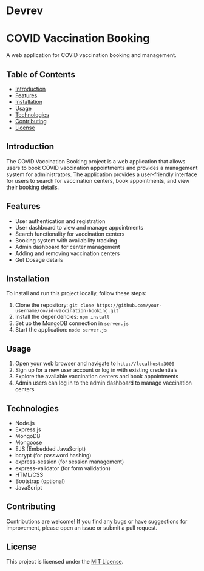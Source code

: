 # Devrev

# COVID Vaccination Booking

A web application for COVID vaccination booking and management.

## Table of Contents

- [Introduction](#introduction)
- [Features](#features)
- [Installation](#installation)
- [Usage](#usage)
- [Technologies](#technologies)
- [Contributing](#contributing)
- [License](#license)

## Introduction

The COVID Vaccination Booking project is a web application that allows users to book COVID vaccination appointments and provides a management system for administrators. The application provides a user-friendly interface for users to search for vaccination centers, book appointments, and view their booking details.

## Features

- User authentication and registration
- User dashboard to view and manage appointments
- Search functionality for vaccination centers
- Booking system with availability tracking
- Admin dashboard for center management
- Adding and removing vaccination centers
- Get Dosage details 



## Installation

To install and run this project locally, follow these steps:

1. Clone the repository: `git clone https://github.com/your-username/covid-vaccination-booking.git`
2. Install the dependencies: `npm install`
3. Set up the MongoDB connection in `server.js`
4. Start the application: `node server.js`

## Usage

1. Open your web browser and navigate to `http://localhost:3000`
2. Sign up for a new user account or log in with existing credentials
3. Explore the available vaccination centers and book appointments
4. Admin users can log in to the admin dashboard to manage vaccination centers

## Technologies

- Node.js
- Express.js
- MongoDB
- Mongoose
- EJS (Embedded JavaScript)
- bcrypt (for password hashing)
- express-session (for session management)
- express-validator (for form validation)
- HTML/CSS
- Bootstrap (optional)
- JavaScript

## Contributing

Contributions are welcome! If you find any bugs or have suggestions for improvement, please open an issue or submit a pull request.

## License

This project is licensed under the [MIT License](LICENSE).
